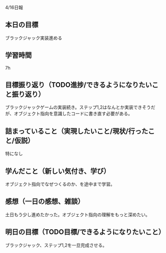 4/16日報
## 本日の目標
ブラックジャック実装進める
## 学習時間
7h
## 目標振り返り（TODO進捗/できるようになりたいこと振り返り）
ブラックジャックゲームの実装続き。ステップ1,2はなんとか実装できそうだが、オブジェクト指向を意識したコードに書き直す必要がある。
## 詰まっていること（実現したいこと/現状/行ったこと/仮説）
特になし
## 学んだこと（新しい気付き、学び）
オブジェクト指向でなぜつくるのか、を途中まで学習。
## 感想（一日の感想、雑談）
土日もう少し進めたかった。オブジェクト指向の理解をもっと深めたい。
## 明日の目標（TODO目標/できるようになりたいこと）
ブラックジャック、ステップ1,2を一旦完成させる。
